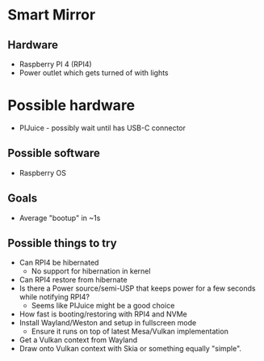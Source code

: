 # Smart Mirror

## Hardware

- Raspberry PI 4 (RPI4)
- Power outlet which gets turned of with lights

# Possible hardware

- PIJuice - possibly wait until has USB-C connector

## Possible software

- Raspberry OS

## Goals

- Average "bootup" in ~1s

## Possible things to try

- Can RPI4 be hibernated
  - No support for hibernation in kernel
- Can RPI4 restore from hibernate
- Is there a Power source/semi-USP that keeps power for a few seconds while notifying RPI4?
  - Seems like PIJuice might be a good choice
- How fast is booting/restoring with RPI4 and NVMe
- Install Wayland/Weston and setup in fullscreen mode
  - Ensure it runs on top of latest Mesa/Vulkan implementation
- Get a Vulkan context from Wayland
- Draw onto Vulkan context with Skia or something equally "simple".

